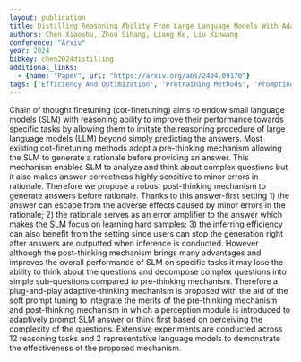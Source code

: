 ```yaml
---
layout: publication
title: Distilling Reasoning Ability From Large Language Models With Adaptive Thinking
authors: Chen Xiaoshu, Zhou Sihang, Liang Ke, Liu Xinwang
conference: "Arxiv"
year: 2024
bibkey: chen2024distilling
additional_links:
  - {name: "Paper", url: "https://arxiv.org/abs/2404.09170"}
tags: ['Efficiency And Optimization', 'Pretraining Methods', 'Prompting']
---
```

Chain of thought finetuning (cot-finetuning) aims to endow small language models (SLM) with reasoning ability to improve their performance towards specific tasks by allowing them to imitate the reasoning procedure of large language models (LLM) beyond simply predicting the answers. Most existing cot-finetuning methods adopt a pre-thinking mechanism allowing the SLM to generate a rationale before providing an answer. This mechanism enables SLM to analyze and think about complex questions but it also makes answer correctness highly sensitive to minor errors in rationale. Therefore we propose a robust post-thinking mechanism to generate answers before rationale. Thanks to this answer-first setting 1) the answer can escape from the adverse effects caused by minor errors in the rationale; 2) the rationale serves as an error amplifier to the answer which makes the SLM focus on learning hard samples; 3) the inferring efficiency can also benefit from the setting since users can stop the generation right after answers are outputted when inference is conducted. However although the post-thinking mechanism brings many advantages and improves the overall performance of SLM on specific tasks it may lose the ability to think about the questions and decompose complex questions into simple sub-questions compared to pre-thinking mechanism. Therefore a plug-and-play adaptive-thinking mechanism is proposed with the aid of the soft prompt tuning to integrate the merits of the pre-thinking mechanism and post-thinking mechanism in which a perception module is introduced to adaptively prompt SLM answer or think first based on perceiving the complexity of the questions. Extensive experiments are conducted across 12 reasoning tasks and 2 representative language models to demonstrate the effectiveness of the proposed mechanism.
